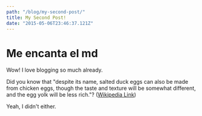 ```yaml
---
path: "/blog/my-second-post/"
title: My Second Post!
date: "2015-05-06T23:46:37.121Z"
---
```


# Me encanta el md

Wow! I love blogging so much already.

Did you know that "despite its name, salted duck eggs can also be made from
chicken eggs, though the taste and texture will be somewhat different, and the
egg yolk will be less rich."?
([Wikipedia Link](https://en.wikipedia.org/wiki/Salted_duck_egg))

Yeah, I didn't either.
